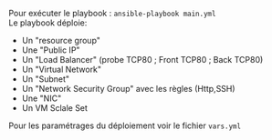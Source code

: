 Pour exécuter le playbook : ```ansible-playbook main.yml```<br/>
Le playbook déploie:<br/>
- Un "resource group"
- Une "Public IP"
- Un "Load Balancer" (probe TCP80 ; Front TCP80 ; Back TCP80)
- Un "Virtual Network"
- Un "Subnet"
- Un "Network Security Group" avec les règles (Http,SSH)
- Une "NIC"
- Un VM Sclale Set

Pour les paramétrages du déploiement voir le fichier ```vars.yml```